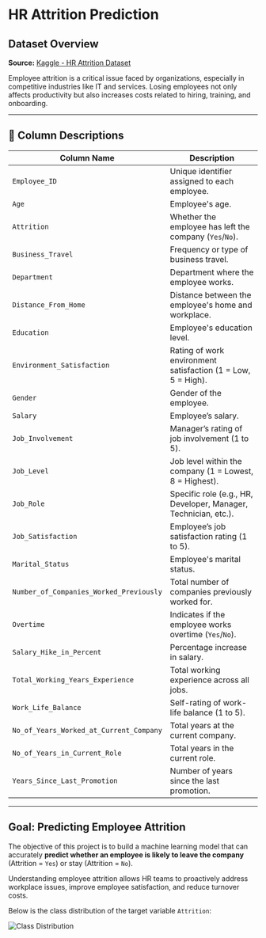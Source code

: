 #  HR Attrition Prediction

##  Dataset Overview

**Source:** [Kaggle - HR Attrition Dataset](https://www.kaggle.com/datasets/ankitrajmishra/hr-attrition-dataset)

Employee attrition is a critical issue faced by organizations, especially in competitive industries like IT and services. Losing employees not only affects productivity but also increases costs related to hiring, training, and onboarding.

---

## 🧾 Column Descriptions

| Column Name                             | Description                                                                 |
|-----------------------------------------|-----------------------------------------------------------------------------|
| `Employee_ID`                           | Unique identifier assigned to each employee.                                |
| `Age`                                   | Employee's age.                                                             |
| `Attrition`                             | Whether the employee has left the company (`Yes`/`No`).                     |
| `Business_Travel`                       | Frequency or type of business travel.                                       |
| `Department`                            | Department where the employee works.                                        |
| `Distance_From_Home`                    | Distance between the employee's home and workplace.                         |
| `Education`                             | Employee's education level.                                                 |
| `Environment_Satisfaction`              | Rating of work environment satisfaction (1 = Low, 5 = High).                |
| `Gender`                                | Gender of the employee.                                                     |
| `Salary`                                | Employee’s salary.                                                          |
| `Job_Involvement`                       | Manager’s rating of job involvement (1 to 5).                               |
| `Job_Level`                             | Job level within the company (1 = Lowest, 8 = Highest).                     |
| `Job_Role`                              | Specific role (e.g., HR, Developer, Manager, Technician, etc.).             |
| `Job_Satisfaction`                      | Employee’s job satisfaction rating (1 to 5).                                |
| `Marital_Status`                        | Employee's marital status.                                                  |
| `Number_of_Companies_Worked_Previously` | Total number of companies previously worked for.                            |
| `Overtime`                              | Indicates if the employee works overtime (`Yes`/`No`).                      |
| `Salary_Hike_in_Percent`                | Percentage increase in salary.                                              |
| `Total_Working_Years_Experience`        | Total working experience across all jobs.                                   |
| `Work_Life_Balance`                     | Self-rating of work-life balance (1 to 5).                                  |
| `No_of_Years_Worked_at_Current_Company` | Total years at the current company.                                         |
| `No_of_Years_in_Current_Role`           | Total years in the current role.                                            |
| `Years_Since_Last_Promotion`            | Number of years since the last promotion.                                   |

-----
##  Goal: Predicting Employee Attrition

The objective of this project is to build a machine learning model that can accurately **predict whether an employee is likely to leave the company** (Attrition = `Yes`) or stay (Attrition = `No`).

Understanding employee attrition allows HR teams to proactively address workplace issues, improve employee satisfaction, and reduce turnover costs.

Below is the class distribution of the target variable `Attrition`:

![Class Distribution](images/classes.png)

